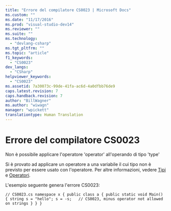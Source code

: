 ```yaml
---
title: "Errore del compilatore CS0023 | Microsoft Docs"
ms.custom: ""
ms.date: "11/17/2016"
ms.prod: "visual-studio-dev14"
ms.reviewer: ""
ms.suite: ""
ms.technology: 
  - "devlang-csharp"
ms.tgt_pltfrm: ""
ms.topic: "article"
f1_keywords: 
  - "CS0023"
dev_langs: 
  - "CSharp"
helpviewer_keywords: 
  - "CS0023"
ms.assetid: 7a30073c-99de-41fa-ac6d-4a0dfbb76de9
caps.latest.revision: 7
caps.handback.revision: 7
author: "BillWagner"
ms.author: "wiwagn"
manager: "wpickett"
translationtype: Human Translation
---
```

# Errore del compilatore CS0023
Non è possibile applicare l'operatore 'operator' all'operando di tipo 'type'  
  
 Si è provato ad applicare un operatore a una variabile il cui tipo non è previsto per essere usato con l'operatore. Per altre informazioni, vedere [Tipi](../../csharp/programming-guide/types/index.md) e [Operatori](../../csharp/language-reference/operators/index.md).  
  
 L'esempio seguente genera l'errore CS0023:  
  
```  
// CS0023.cs namespace x { public class a { public static void Main() { string s = "hello"; s = -s;   // CS0023, minus operator not allowed on strings } } }  
```